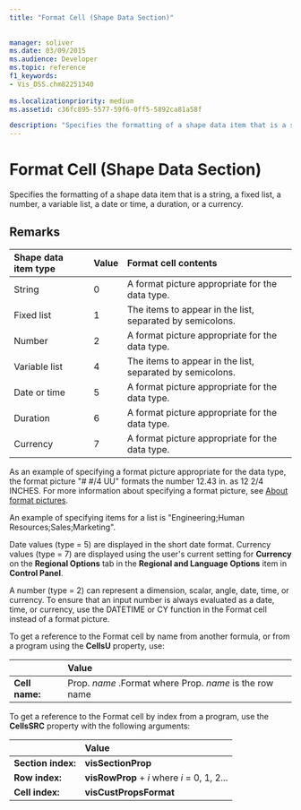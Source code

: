```yaml
---
title: "Format Cell (Shape Data Section)"
 
 
manager: soliver
ms.date: 03/09/2015
ms.audience: Developer
ms.topic: reference
f1_keywords:
- Vis_DSS.chm82251340
 
ms.localizationpriority: medium
ms.assetid: c36fc895-5577-59f6-0ff5-5892ca81a58f

description: "Specifies the formatting of a shape data item that is a string, a fixed list, a number, a variable list, a date or time, a duration, or a currency."
---
```


# Format Cell (Shape Data Section)

Specifies the formatting of a shape data item that is a string, a fixed list, a number, a variable list, a date or time, a duration, or a currency.
  
## Remarks

|**Shape data item type**|**Value**|**Format cell contents**|
|:-----|:-----|:-----|
| String  <br/> | 0  <br/> | A format picture appropriate for the data type. |
| Fixed list  <br/> | 1  <br/> | The items to appear in the list, separated by semicolons. |
| Number  <br/> | 2  <br/> | A format picture appropriate for the data type. |
| Variable list  <br/> | 4  <br/> | The items to appear in the list, separated by semicolons. |
| Date or time  <br/> | 5  <br/> | A format picture appropriate for the data type. |
| Duration  <br/> | 6  <br/> | A format picture appropriate for the data type. |
| Currency  <br/> | 7  <br/> | A format picture appropriate for the data type. |
   
As an example of specifying a format picture appropriate for the data type, the format picture "# #/4 UU" formats the number 12.43 in. as 12 2/4 INCHES. For more information about specifying a format picture, see [About format pictures](about-format-pictures.md).
  
An example of specifying items for a list is "Engineering;Human Resources;Sales;Marketing".
  
Date values (type = 5) are displayed in the short date format. Currency values (type = 7) are displayed using the user's current setting for **Currency** on the **Regional Options** tab in the **Regional and Language Options** item in **Control Panel**.
  
A number (type = 2) can represent a dimension, scalar, angle, date, time, or currency. To ensure that an input number is always evaluated as a date, time, or currency, use the DATETIME or CY function in the Format cell instead of a format picture.
  
To get a reference to the Format cell by name from another formula, or from a program using the **CellsU** property, use: 
  
||Value |
|:-----|:-----|
| **Cell name:**  <br/> | Prop.  *name*  .Format            where Prop.  *name*  is the row name  <br/> |
   
To get a reference to the Format cell by index from a program, use the **CellsSRC** property with the following arguments: 
  
||Value |
|:-----|:-----|
| **Section index:**  <br/> |**visSectionProp** <br/> |
| **Row index:**  <br/> |**visRowProp** +  *i*            where  *i*  = 0, 1, 2... |
| **Cell index:**  <br/> |**visCustPropsFormat** <br/> |
   

